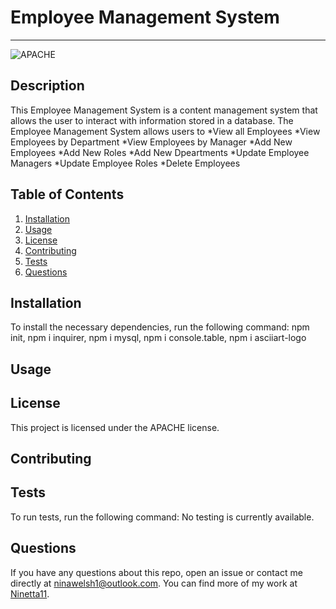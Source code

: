 # Employee Management System
  ---

  ![APACHE](https://img.shields.io/badge/license-APACHE-green)

  ## Description
  This Employee Management System is a content management system that allows the user to interact with information stored in a database. The Employee Management System allows users to  *View all Employees *View Employees by Department *View Employees by Manager *Add New Employees *Add New Roles *Add New Dpeartments *Update Employee Managers *Update Employee Roles *Delete Employees

  ## Table of Contents
  1. [Installation](#installation)
  2. [Usage](#usage)
  3. [License](#license)
  4. [Contributing](#contributing)
  5. [Tests](#tests)
  6. [Questions](#questions)

  ## Installation
  To install the necessary dependencies, run the following command:
  npm init, npm i inquirer, npm i mysql, npm i console.table, npm i asciiart-logo

  ## Usage
  

  ## License 
  This project is licensed under the APACHE license.

  ## Contributing
  

  ## Tests
  To run tests, run the following command:
  No testing is currently available.

  ## Questions
  If you have any questions about this repo, open an issue or contact me directly at [ninawelsh1@outlook.com](mailto:ninawelsh1@outlook.com). You can find more of my work at [Ninetta11](https://www.github.com/Ninetta11).
